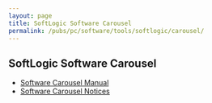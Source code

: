 ```yaml
---
layout: page
title: SoftLogic Software Carousel
permalink: /pubs/pc/software/tools/softlogic/carousel/
---
```


SoftLogic Software Carousel
---------------------------

* [Software Carousel Manual](https://1drv.ms/b/s!ArcO_mFRe1Z9gqF_km1_d2yLN1DGRg?e=p4ivVf)
* [Software Carousel Notices](https://1drv.ms/b/s!ArcO_mFRe1Z9gqF-9kndKYLfQSM0HA?e=tlS3KG)
